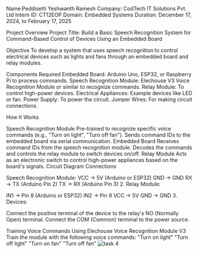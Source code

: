 Name:Peddisetti Yeshwanth Ramesh Company: CodTech IT Solutions Pvt. Ltd Intern ID: CT12EOP Domain: Embedded Systems Duration: December 17, 2024, to February 17, 2025

Project Overview Project Title: Build a Basic Speech Recognition System for Command-Based Control of Devices Using an Embedded Board

Objective To develop a system that uses speech recognition to control electrical devices such as lights and fans through an embedded board and relay modules.

Components Required Embedded Board: Arduino Uno, ESP32, or Raspberry Pi to process commands. Speech Recognition Module: Elechouse V3 Voice Recognition Module or similar to recognize commands. Relay Module: To control high-power devices. Electrical Appliances: Example devices like LED or fan. Power Supply: To power the circuit. Jumper Wires: For making circuit connections.

How It Works

Speech Recognition Module Pre-trained to recognize specific voice commands (e.g., "Turn on light", "Turn off fan"). Sends command IDs to the embedded board via serial communication.
Embedded Board Receives command IDs from the speech recognition module. Decodes the commands and controls the relay module to switch devices on/off.
Relay Module Acts as an electronic switch to control high-power appliances based on the board's signals.
Circuit Diagram Connections

Speech Recognition Module:
VCC → 5V (Arduino or ESP32) GND → GND RX → TX (Arduino Pin 2) TX → RX (Arduino Pin 3) 2. Relay Module:

IN1 → Pin 8 (Arduino or ESP32) IN2 → Pin 9 VCC → 5V GND → GND 3. Devices:

Connect the positive terminal of the device to the relay's NO (Normally Open) terminal. Connect the COM (Common) terminal to the power source.

Training Voice Commands Using Elechouse Voice Recognition Module V3 Train the module with the following voice commands: "Turn on light" "Turn off light" "Turn on fan" "Turn off fan"
![task 4](https://github.com/user-attachments/assets/d9dcd0d8-262a-4159-93fa-66574db26839)
